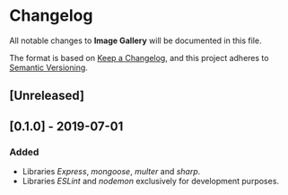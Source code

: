 # Changelog
All notable changes to **Image Gallery** will be documented in this file.

The format is based on [Keep a Changelog](https://keepachangelog.com/en/1.0.0/), and this project adheres to [Semantic Versioning](https://semver.org/spec/v2.0.0.html).

## [Unreleased]

## [0.1.0] - 2019-07-01
### Added
- Libraries *Express*, *mongoose*, *multer* and *sharp*.
- Libraries *ESLint* and *nodemon* exclusively for development purposes.